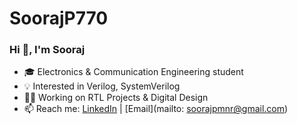 # SoorajP770
### Hi 👋, I'm Sooraj
- 🎓 Electronics & Communication Engineering student
- 💡 Interested in Verilog, SystemVerilog
- 👨‍💻 Working on RTL Projects & Digital Design
- 📫 Reach me: [LinkedIn](https://www.linkedin.com/in/sooraj-p-3432b9286?utm_source=share&utm_campaign=share_via&utm_content=profile&utm_medium=android_app) | [Email](mailto: soorajpmnr@gmail.com)
